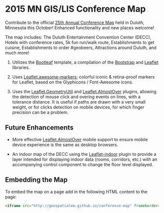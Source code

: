 2015 MN GIS/LIS Conference Map
==============

Contribute to the official [25th Annual Conference Map](http://geospatialem.github.io/conference-map) held in Duluth, Minnesota this October! Enhanced functionality and new places welcome! 

The map includes: The Duluth Entertainment Convention Center (DECC), Hotels with conference rates, 5k fun run/walk route, Establishments to get cuisine, Establishments to order #geobeers, Attractions around Duluth, and much more!

1. Utilizes the <a href="https://github.com/bmcbride/bootleaf">Bootleaf</a> template, a compilation of the <a href="https://github.com/twbs/bootstrap">Bootstrap</a> and <a href="https://github.com/Leaflet/Leaflet/">Leaflet</a> libraries.

2. Uses <a href="https://github.com/lvoogdt/Leaflet.awesome-markers">Leaflet.awesome-markers</a>; colorful iconic & retina-proof markers for Leaflet, based on the Glyphicons / Font-Awesome icons.

3. Uses the [Leaflet.GeometryUtil](https://github.com/makinacorpus/Leaflet.GeometryUtil) and [Leaflet.AlmostOver](https://github.com/makinacorpus/Leaflet.AlmostOver) plugins, allowing the detection of mouse click and overing events on lines, with a tolerance distance. It is useful if paths are drawn with a very small weight, or for clicks detection on mobile devices, for which finger precision can be a problem.


## Future Enhancements

- More effective [Leaflet.AlmostOver](https://github.com/makinacorpus/Leaflet.AlmostOver) mobile support to ensure mobile device experience is the same as desktop browsers.

- An indoor map of the DECC using the [Leaflet-indoor](https://github.com/cbaines/leaflet-indoor) plugin to provide a layer intended for displaying indoor data (rooms, corridors, etc.) with an accompanying control component to change the floor level displayed.

## Embedding the Map
To embed the map on a page add in the following HTML content to the page:

```html 
<iframe src="http://geospatialem.github.io/conference-map" frameborder="0" width="600" height="400"></iframe>   
```
